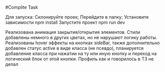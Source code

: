 #Complite Task

Для запуска: Склонируйте проек; Перейдите в папку; Установите зависимости npm install Запустите проект npm run dev

Реализована анимация закрытия/открытия элементов. Стили добавлены немного в других цветах, но не нарушают логику работы. Реализованы hover эффекты на кнопках sideBar, также дополнительно добавлен статус active в виде класса (не псевдо), планируется добавление класса при нажатии на ту или иную кнопку и переход на логический блок от этой кнопки. Профиль как и говорилось в ТЗ не делал
